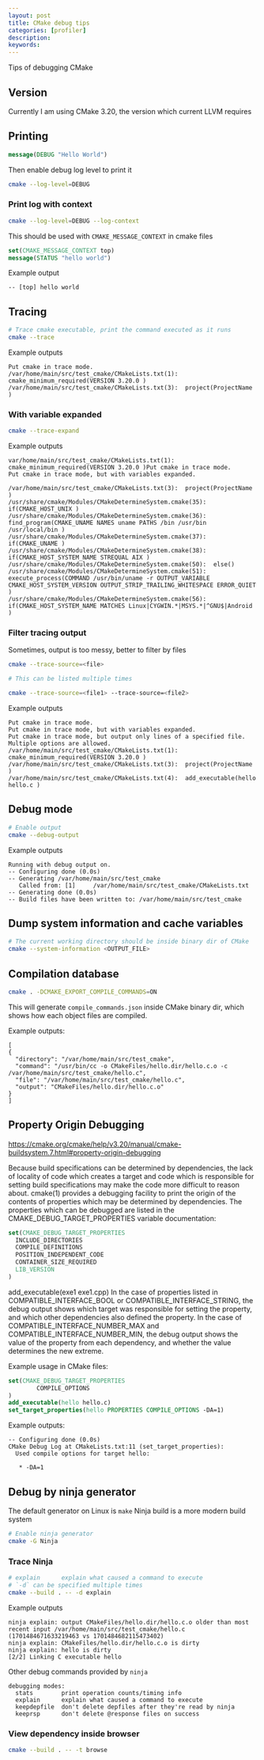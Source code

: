 ```yaml
---
layout: post
title: CMake debug tips
categories: [profiler]
description:
keywords:
---
```


Tips of debugging CMake

## Version

Currently I am using CMake 3.20, the version which current LLVM requires

## Printing

```cmake
message(DEBUG "Hello World")
```

Then enable debug log level to print it

```sh
cmake --log-level=DEBUG
```

### Print log with context

```sh
cmake --log-level=DEBUG --log-context
```

This should be used with `CMAKE_MESSAGE_CONTEXT` in cmake files

```cmake
set(CMAKE_MESSAGE_CONTEXT top)
message(STATUS "hello world")
```

Example output

```text
-- [top] hello world
```

## Tracing

```sh
# Trace cmake executable, print the command executed as it runs
cmake --trace
```

Example outputs

```text
Put cmake in trace mode.
/var/home/main/src/test_cmake/CMakeLists.txt(1):  cmake_minimum_required(VERSION 3.20.0 )
/var/home/main/src/test_cmake/CMakeLists.txt(3):  project(ProjectName )
```

### With variable expanded

```sh
cmake --trace-expand
```

Example outputs

```text
var/home/main/src/test_cmake/CMakeLists.txt(1):  cmake_minimum_required(VERSION 3.20.0 )Put cmake in trace mode.
Put cmake in trace mode, but with variables expanded.

/var/home/main/src/test_cmake/CMakeLists.txt(3):  project(ProjectName )
/usr/share/cmake/Modules/CMakeDetermineSystem.cmake(35):  if(CMAKE_HOST_UNIX )
/usr/share/cmake/Modules/CMakeDetermineSystem.cmake(36):  find_program(CMAKE_UNAME NAMES uname PATHS /bin /usr/bin /usr/local/bin )
/usr/share/cmake/Modules/CMakeDetermineSystem.cmake(37):  if(CMAKE_UNAME )
/usr/share/cmake/Modules/CMakeDetermineSystem.cmake(38):  if(CMAKE_HOST_SYSTEM_NAME STREQUAL AIX )
/usr/share/cmake/Modules/CMakeDetermineSystem.cmake(50):  else()
/usr/share/cmake/Modules/CMakeDetermineSystem.cmake(51):  execute_process(COMMAND /usr/bin/uname -r OUTPUT_VARIABLE CMAKE_HOST_SYSTEM_VERSION OUTPUT_STRIP_TRAILING_WHITESPACE ERROR_QUIET )
/usr/share/cmake/Modules/CMakeDetermineSystem.cmake(56):  if(CMAKE_HOST_SYSTEM_NAME MATCHES Linux|CYGWIN.*|MSYS.*|^GNU$|Android )
```

### Filter tracing output

Sometimes, output is too messy, better to filter by files

```sh
cmake --trace-source=<file>

# This can be listed multiple times

cmake --trace-source=<file1> --trace-source=<file2>
```

Example outputs

```text
Put cmake in trace mode.
Put cmake in trace mode, but with variables expanded.
Put cmake in trace mode, but output only lines of a specified file. Multiple options are allowed.
/var/home/main/src/test_cmake/CMakeLists.txt(1):  cmake_minimum_required(VERSION 3.20.0 )
/var/home/main/src/test_cmake/CMakeLists.txt(3):  project(ProjectName )
/var/home/main/src/test_cmake/CMakeLists.txt(4):  add_executable(hello hello.c )
```

## Debug mode

```sh
# Enable output
cmake --debug-output
```

Example outputs

```text
Running with debug output on.
-- Configuring done (0.0s)
-- Generating /var/home/main/src/test_cmake
   Called from: [1]     /var/home/main/src/test_cmake/CMakeLists.txt
-- Generating done (0.0s)
-- Build files have been written to: /var/home/main/src/test_cmake
```

## Dump system information and cache variables

```sh
# The current working directory should be inside binary dir of CMake
cmake --system-information <OUTPUT_FILE>
```

## Compilation database

```sh
cmake . -DCMAKE_EXPORT_COMPILE_COMMANDS=ON
```

This will generate `compile_commands.json` inside CMake binary dir,
which shows how each object files are compiled.

Example outputs:

```text
[
{
  "directory": "/var/home/main/src/test_cmake",
  "command": "/usr/bin/cc -o CMakeFiles/hello.dir/hello.c.o -c /var/home/main/src/test_cmake/hello.c",
  "file": "/var/home/main/src/test_cmake/hello.c",
  "output": "CMakeFiles/hello.dir/hello.c.o"
}
]
```

## Property Origin Debugging

<https://cmake.org/cmake/help/v3.20/manual/cmake-buildsystem.7.html#property-origin-debugging>

Because build specifications can be determined by dependencies, the lack of locality of code which creates a target and code which is responsible for setting build specifications may make the code more difficult to reason about. cmake(1) provides a debugging facility to print the origin of the contents of properties which may be determined by dependencies. The properties which can be debugged are listed in the CMAKE_DEBUG_TARGET_PROPERTIES variable documentation:

```cmake
set(CMAKE_DEBUG_TARGET_PROPERTIES
  INCLUDE_DIRECTORIES
  COMPILE_DEFINITIONS
  POSITION_INDEPENDENT_CODE
  CONTAINER_SIZE_REQUIRED
  LIB_VERSION
)
```

add_executable(exe1 exe1.cpp)
In the case of properties listed in COMPATIBLE_INTERFACE_BOOL or COMPATIBLE_INTERFACE_STRING, the debug output shows which target was responsible for setting the property, and which other dependencies also defined the property. In the case of COMPATIBLE_INTERFACE_NUMBER_MAX and COMPATIBLE_INTERFACE_NUMBER_MIN, the debug output shows the value of the property from each dependency, and whether the value determines the new extreme.

Example usage in CMake files:

```cmake
set(CMAKE_DEBUG_TARGET_PROPERTIES
        COMPILE_OPTIONS
)
add_executable(hello hello.c)
set_target_properties(hello PROPERTIES COMPILE_OPTIONS -DA=1)
```

Example outputs:

```text
-- Configuring done (0.0s)
CMake Debug Log at CMakeLists.txt:11 (set_target_properties):
  Used compile options for target hello:

   * -DA=1
```

## Debug by ninja generator

The default generator on Linux is `make`
Ninja build is a more modern build system

```sh
# Enable ninja generator
cmake -G Ninja
```

### Trace Ninja

```sh
# explain      explain what caused a command to execute
# `-d` can be specified multiple times
cmake --build . -- -d explain
```

Example outputs

```text
ninja explain: output CMakeFiles/hello.dir/hello.c.o older than most recent input /var/home/main/src/test_cmake/hello.c (1701484671633219463 vs 1701484682115473402)
ninja explain: CMakeFiles/hello.dir/hello.c.o is dirty
ninja explain: hello is dirty
[2/2] Linking C executable hello
```

Other debug commands provided by `ninja`

```text
debugging modes:
  stats        print operation counts/timing info
  explain      explain what caused a command to execute
  keepdepfile  don't delete depfiles after they're read by ninja
  keeprsp      don't delete @response files on success
```

### View dependency inside browser

```sh
cmake --build . -- -t browse
```


